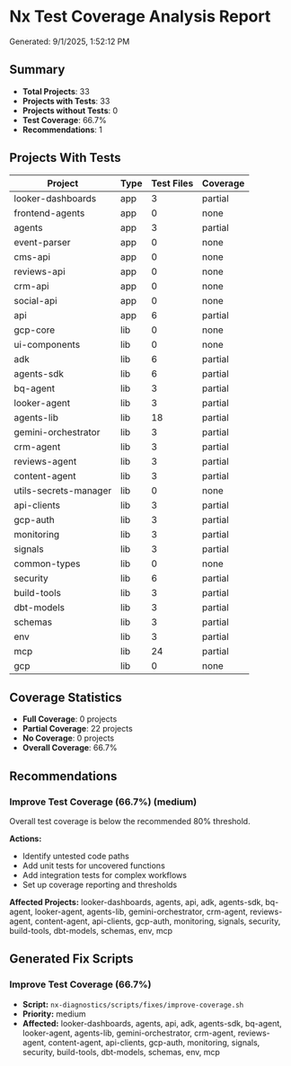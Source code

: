 # Nx Test Coverage Analysis Report

Generated: 9/1/2025, 1:52:12 PM

## Summary

- **Total Projects**: 33
- **Projects with Tests**: 33
- **Projects without Tests**: 0
- **Test Coverage**: 66.7%
- **Recommendations**: 1

## Projects With Tests

| Project | Type | Test Files | Coverage |
| ------- | ---- | ---------- | -------- |
| looker-dashboards | app | 3 | partial |
| frontend-agents | app | 0 | none |
| agents | app | 3 | partial |
| event-parser | app | 0 | none |
| cms-api | app | 0 | none |
| reviews-api | app | 0 | none |
| crm-api | app | 0 | none |
| social-api | app | 0 | none |
| api | app | 6 | partial |
| gcp-core | lib | 0 | none |
| ui-components | lib | 0 | none |
| adk | lib | 6 | partial |
| agents-sdk | lib | 6 | partial |
| bq-agent | lib | 3 | partial |
| looker-agent | lib | 3 | partial |
| agents-lib | lib | 18 | partial |
| gemini-orchestrator | lib | 3 | partial |
| crm-agent | lib | 3 | partial |
| reviews-agent | lib | 3 | partial |
| content-agent | lib | 3 | partial |
| utils-secrets-manager | lib | 0 | none |
| api-clients | lib | 3 | partial |
| gcp-auth | lib | 3 | partial |
| monitoring | lib | 3 | partial |
| signals | lib | 3 | partial |
| common-types | lib | 0 | none |
| security | lib | 6 | partial |
| build-tools | lib | 3 | partial |
| dbt-models | lib | 3 | partial |
| schemas | lib | 3 | partial |
| env | lib | 3 | partial |
| mcp | lib | 24 | partial |
| gcp | lib | 0 | none |

## Coverage Statistics

- **Full Coverage**: 0 projects
- **Partial Coverage**: 22 projects
- **No Coverage**: 0 projects
- **Overall Coverage**: 66.7%

## Recommendations

### Improve Test Coverage (66.7%) (medium)

Overall test coverage is below the recommended 80% threshold.

**Actions:**

- Identify untested code paths
- Add unit tests for uncovered functions
- Add integration tests for complex workflows
- Set up coverage reporting and thresholds

**Affected Projects:** looker-dashboards, agents, api, adk, agents-sdk, bq-agent, looker-agent, agents-lib, gemini-orchestrator, crm-agent, reviews-agent, content-agent, api-clients, gcp-auth, monitoring, signals, security, build-tools, dbt-models, schemas, env, mcp

## Generated Fix Scripts

### Improve Test Coverage (66.7%)

- **Script:** `nx-diagnostics/scripts/fixes/improve-coverage.sh`
- **Priority:** medium
- **Affected:** looker-dashboards, agents, api, adk, agents-sdk, bq-agent, looker-agent, agents-lib, gemini-orchestrator, crm-agent, reviews-agent, content-agent, api-clients, gcp-auth, monitoring, signals, security, build-tools, dbt-models, schemas, env, mcp

